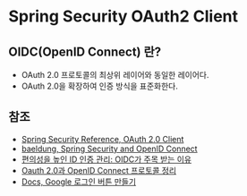 # Spring Security OAuth2 Client

## OIDC(OpenID Connect) 란?

- OAuth 2.0 프로토콜의 최상위 레이어와 동일한 레이어다.   
- OAuth 2.0을 확장하여 인증 방식을 표준화한다.

## 참조

- [Spring Security Reference, OAuth 2.0 Client](https://docs.spring.io/spring-security/reference/servlet/oauth2/client/index.html)
- [baeldung, Spring Security and OpenID Connect](https://www.baeldung.com/spring-security-openid-connect)
- [편의성을 높인 ID 인증 관리: OIDC가 주목 받는 이유
  ](https://s-core.co.kr/insight/view/%ED%8E%B8%EC%9D%98%EC%84%B1%EC%9D%84-%EB%86%92%EC%9D%B8-id-%EC%9D%B8%EC%A6%9D-%EA%B4%80%EB%A6%AC-oidc%EA%B0%80-%EC%A3%BC%EB%AA%A9-%EB%B0%9B%EB%8A%94-%EC%9D%B4%EC%9C%A0/)
- [Oauth 2.0과 OpenID Connect 프로토콜 정리](https://velog.io/@jakeseo_me/Oauth-2.0%EA%B3%BC-OpenID-Connect-%ED%94%84%EB%A1%9C%ED%86%A0%EC%BD%9C-%EC%A0%95%EB%A6%AC)
- [Docs, Google 로그인 버튼 만들기](https://developers.google.com/identity/sign-in/web/build-button)

